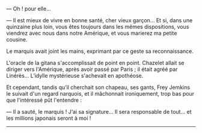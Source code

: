 — Oh ! pour elle...

— Il est mieux de vivre en bonne santé, cher vieux garçon... Et si, dans une
quinzaine plus loin, vous êtes toujours dans les mêmes dispositions, vous
viendrez avec nous dans notre Amérique, et vous marierez ma petite cousine.

Le marquis avait joint les mains, exprimant par ce geste sa reconnaissance.

L'oracle de la gitana s'accomplissait de point en point. Chazelet allait se
diriger vers l'Amérique, après avoir passé par Paris ; il était agréé par Linérès... L’idylle mystérieuse s'achevait en apothéose.

Et cependant, tandis qu’il cherchait son chapeau, ses gants, Frey Jemkins le suivait d'un regard narquois, et il mâchonnait ironiquement, trop bas pour que
l'intéressé pût l'entendre : 

— Il a sauté, le marquis ! J‘ai sa signature... Il sera responsable de tout...
et les millions japonais seront à moi !


------



